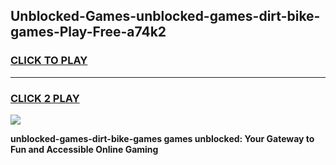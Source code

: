 
## Unblocked-Games-unblocked-games-dirt-bike-games-Play-Free-a74k2
<h3>
<a href="https://premium76.site?title=unblocked-games-dirt-bike-games&ref=15A">CLICK TO PLAY</a></h3>
<hr>

<h3>
<a href="https://premium76.site?title=unblocked-games-dirt-bike-games&ref=15A">CLICK 2 PLAY</a>
  
</h3>

<a href="https://premium76.site?title=unblocked-games-dirt-bike-games&ref=15A"><img src="https://clearcache.store/games.png"></a>


**unblocked-games-dirt-bike-games games unblocked: Your Gateway to Fun and Accessible Online Gaming**
